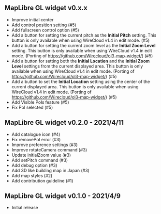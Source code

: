 ## MapLibre GL widget v0.x.x

- Improve initial center
- Add control position setting (#5)
- Add fullscreen control option (#5)
- Add a button for setting the current pitch as the **Initial Pitch** setting. 
  This button is only available when using WireCloud v1.4 in edit mode. (#5)
- Add a button for setting the current zoom level as the **Initial Zoom
    Level** setting. This button is only available when using WireCloud v1.4 in
    edit mode. (Porting of https://github.com/Wirecloud/ol3-map-widget/) (#5)
- Add a button for setting both the **Initial Location** and the **Initial
    Zoom Level** settings from the current displayed area. This button is only
    available when using WireCloud v1.4 in edit mode.
    (Porting of https://github.com/Wirecloud/ol3-map-widget/) (#5)
- Add a button to set the **Initial Location** setting using the center of the
    current displayed area. This button is only available when using WireCloud
    v1.4 in edit mode. (Porting of https://github.com/Wirecloud/ol3-map-widget/)
    (#5)
- Add Visible PoIs feature (#5)
- Fix PoI selected (#5)

## MapLibre GL widget v0.2.0 - 2021/4/11

- Add catalogue icon (#4)
- Fix removePoI error (#3)
- Improve preference settings (#3)
- Improve rotateCamera command (#3)
- Update initialZoom value (#3)
- Add setPitch command (#3)
- Add debug option (#3)
- Add 3D like building map in Japan (#3)
- Add map styles (#2)
- Add contribution guideline (#1)

## MapLibre GL widget v0.1.0 - 2021/4/9

- Initial release
